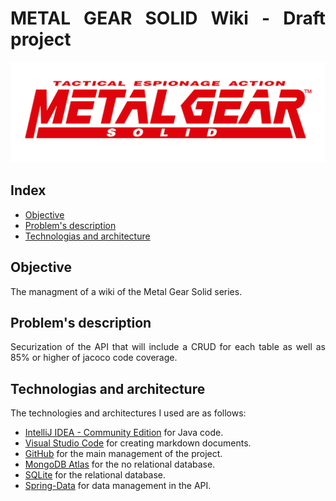 
<div align="justify">

# METAL GEAR SOLID Wiki - Draft project

<div align="center">
<img src="../img/logo.png">
</div>

## Index
- [Objective](#index01)
- [Problem's description](#index02)
- [Technologias and architecture](#index03)


## Objective <a name="index01"></a>
The managment of a wiki of the Metal Gear Solid series.

## Problem's description <a name="index02"></a>
Securization of the API that will include a CRUD for each table as well as 85% or higher of jacoco code coverage.
## Technologias and architecture <a name="index03"></a>
The technologies and architectures I used are as follows:

- [IntelliJ IDEA - Community Edition](https://www.jetbrains.com/idea/) for Java code.
- [Visual Studio Code](https://code.visualstudio.com/) for creating markdown documents.
- [GitHub](https://github.com/) for the main management of the project.
- [MongoDB Atlas](https://www.mongodb.com/) for the no relational database.
- [SQLite](https://www.sqlite.org/index.html) for the relational database.
- [Spring-Data](https://spring.io/projects/spring-data) for data management in the API.



</div>